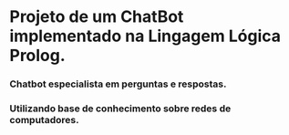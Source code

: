 # Projeto de um ChatBot implementado na Lingagem Lógica Prolog.
### Chatbot especialista em perguntas e respostas. 
### Utilizando base de conhecimento sobre redes de computadores.
